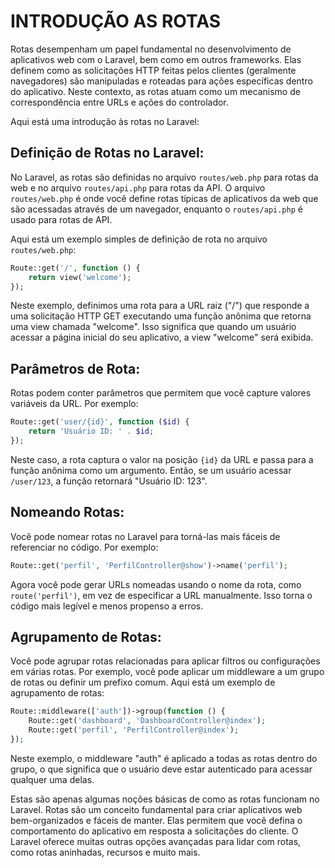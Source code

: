 # INTRODUÇÃO AS ROTAS
Rotas desempenham um papel fundamental no desenvolvimento de aplicativos web com o Laravel, bem como em outros frameworks. Elas definem como as solicitações HTTP feitas pelos clientes (geralmente navegadores) são manipuladas e roteadas para ações específicas dentro do aplicativo. Neste contexto, as rotas atuam como um mecanismo de correspondência entre URLs e ações do controlador.

Aqui está uma introdução às rotas no Laravel:

## Definição de Rotas no Laravel:
No Laravel, as rotas são definidas no arquivo `routes/web.php` para rotas da web e no arquivo `routes/api.php` para rotas da API. O arquivo `routes/web.php` é onde você define rotas típicas de aplicativos da web que são acessadas através de um navegador, enquanto o `routes/api.php` é usado para rotas de API.

Aqui está um exemplo simples de definição de rota no arquivo `routes/web.php`:

```php
Route::get('/', function () {
    return view('welcome');
});
```

Neste exemplo, definimos uma rota para a URL raiz ("/") que responde a uma solicitação HTTP GET executando uma função anônima que retorna uma view chamada "welcome". Isso significa que quando um usuário acessar a página inicial do seu aplicativo, a view "welcome" será exibida.

## Parâmetros de Rota:
Rotas podem conter parâmetros que permitem que você capture valores variáveis da URL. Por exemplo:

```php
Route::get('user/{id}', function ($id) {
    return 'Usuário ID: ' . $id;
});
```

Neste caso, a rota captura o valor na posição `{id}` da URL e passa para a função anônima como um argumento. Então, se um usuário acessar `/user/123`, a função retornará "Usuário ID: 123".

## Nomeando Rotas:
Você pode nomear rotas no Laravel para torná-las mais fáceis de referenciar no código. Por exemplo:

```php
Route::get('perfil', 'PerfilController@show')->name('perfil');
```

Agora você pode gerar URLs nomeadas usando o nome da rota, como `route('perfil')`, em vez de especificar a URL manualmente. Isso torna o código mais legível e menos propenso a erros.

## Agrupamento de Rotas:
Você pode agrupar rotas relacionadas para aplicar filtros ou configurações em várias rotas. Por exemplo, você pode aplicar um middleware a um grupo de rotas ou definir um prefixo comum. Aqui está um exemplo de agrupamento de rotas:

```php
Route::middleware(['auth'])->group(function () {
    Route::get('dashboard', 'DashboardController@index');
    Route::get('perfil', 'PerfilController@index');
});
```

Neste exemplo, o middleware "auth" é aplicado a todas as rotas dentro do grupo, o que significa que o usuário deve estar autenticado para acessar qualquer uma delas.

Estas são apenas algumas noções básicas de como as rotas funcionam no Laravel. Rotas são um conceito fundamental para criar aplicativos web bem-organizados e fáceis de manter. Elas permitem que você defina o comportamento do aplicativo em resposta a solicitações do cliente. O Laravel oferece muitas outras opções avançadas para lidar com rotas, como rotas aninhadas, recursos e muito mais.